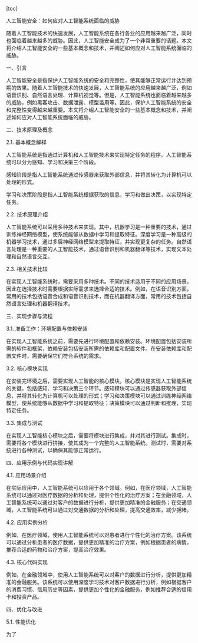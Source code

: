 
[toc]                    
                
                
人工智能安全：如何应对人工智能系统面临的威胁

随着人工智能技术的快速发展，人工智能系统在各行各业的应用越来越广泛，同时也面临着越来越多的威胁。因此，人工智能安全成为了一个非常重要的话题。本文将介绍人工智能安全的一些基本概念和技术，并阐述如何应对人工智能系统面临的威胁。

一、引言

人工智能安全是指保护人工智能系统的安全和完整性，使其能够正常运行并达到预期的效果。随着人工智能技术的快速发展，人工智能系统的应用越来越广泛，例如语音识别、自然语言处理、计算机视觉等。但是，人工智能系统也面临着越来越多的威胁，例如黑客攻击、数据泄露、模型滥用等。因此，保护人工智能系统的安全和完整性变得越来越重要。本文将介绍人工智能安全的一些基本概念和技术，并阐述如何应对人工智能系统面临的威胁。

二、技术原理及概念

2.1. 基本概念解释

人工智能系统是指通过计算机和人工智能技术来实现特定任务的程序。人工智能系统可以分为感知、学习和决策三个阶段。

感知阶段是指人工智能系统通过传感器来获取外部信息，并将其转化为计算机可以处理的形式。

学习和决策阶段是指人工智能系统根据获取的信息，学习和做出决策，以实现特定任务。

2.2. 技术原理介绍

人工智能系统可以采用多种技术来实现。其中，机器学习是一种重要的技术，通过训练神经网络模型，使系统能够从数据中学习和提取特征。深度学习是一种高级的机器学习技术，通过多层神经网络模型来提取特征，并实现更复杂的任务。自然语言处理是一种重要的人工智能技术，通过语音识别和机器翻译等技术，实现文本处理和自然语言交互。

2.3. 相关技术比较

在实现人工智能系统时，需要采用多种技术。不同的技术适用于不同的应用场景，因此在选择技术时需要根据实际需求来选择合适的技术。例如，在语音识别方面，常用的技术包括语音合成和语音识别技术，而在机器翻译方面，常用的技术包括自然语言处理和机器翻译技术。

三、实现步骤与流程

3.1. 准备工作：环境配置与依赖安装

在实现人工智能系统之前，需要先进行环境配置和依赖安装。环境配置包括安装所需的软件和框架，依赖安装包括安装所需的依赖库和配置文件。在安装依赖库和配置文件时，需要确保它们符合系统的需求。

3.2. 核心模块实现

在安装完环境之后，需要实现人工智能的核心模块。核心模块是实现人工智能系统的关键，包括感知、学习和决策三个环节。感知模块可以通过传感器获取外部信息，并将其转化为计算机可以处理的形式；学习和决策模块可以通过训练神经网络模型，使系统能够从数据中学习和提取特征；决策模块可以通过判断和推理，实现特定任务。

3.3. 集成与测试

在实现人工智能核心模块之后，需要将模块进行集成，并对其进行测试。集成时，需要将各个模块进行拼接，使其成为一个完整的人工智能系统。测试时，需要对系统进行各种测试，以确保其能够正常运行。

四、应用示例与代码实现讲解

4.1. 应用场景介绍

在实际应用中，人工智能系统可以应用于各个领域。例如，在医疗领域，人工智能系统可以通过对医疗数据的分析和处理，提供个性化的治疗方案；在金融领域，人工智能系统可以通过对客户的数据进行分析，提供更加精准的金融服务；在交通领域，人工智能系统可以通过对交通数据的分析和处理，提高交通效率，减少拥堵。

4.2. 应用实例分析

例如，在医疗领域，使用人工智能系统可以对患者进行个性化的治疗方案。该系统可以通过分析患者的医疗数据，提供更加精准的治疗方案，例如根据患者的病情，推荐合适的药物和治疗方案，提高治疗效果。

4.3. 核心代码实现

例如，在金融领域中，使用人工智能系统可以对客户的数据进行分析，提供更加精准的金融服务。该系统可以使用深度学习技术对客户数据进行分析，例如根据客户的消费习惯、信用历史等因素，提供更加个性化的金融服务，例如推荐合适的信用卡和投资产品。

四、优化与改进

5.1. 性能优化

为了

